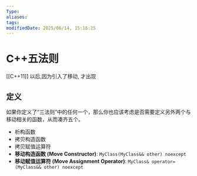 ```yaml
---
Type: 
aliases: 
tags: 
modifiedDate: 2025/06/14, 15:18:25
---
```


# C++五法则

[[C++11]] 以后,因为引入了移动, 才出现

## 定义

如果你定义了“三法则”中的任何一个，那么你也应该考虑是否需要定义另外两个与移动相关的函数，从而凑齐五个。
- 析构函数
- 拷贝构造函数
- 拷贝赋值运算符
- **移动构造函数 (Move Constructor)**: `MyClass(MyClass&& other) noexcept`
- **移动赋值运算符 (Move Assignment Operator)**: `MyClass& operator=(MyClass&& other) noexcept`
